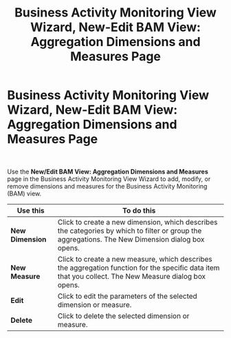 ﻿---
title: 'Business Activity Monitoring View Wizard, New-Edit BAM View: Aggregation Dimensions and Measures Page'
TOCTitle: 'Business Activity Monitoring View Wizard, New-Edit BAM View: Aggregation Dimensions and Measures Page'
ms:assetid: 04444c3e-39d6-444e-898a-81f71929e224
ms:mtpsurl: https://msdn.microsoft.com/library/Aa546818(v=BTS.80)
ms:contentKeyID: 51525946
ms.date: 08/30/2017
mtps_version: v=BTS.80
f1_keywords:
- bts06.bam.workbook.viewwizard.aggregation
---

# Business Activity Monitoring View Wizard, New-Edit BAM View: Aggregation Dimensions and Measures Page

 

Use the **New/Edit BAM View: Aggregation Dimensions and Measures** page in the Business Activity Monitoring View Wizard to add, modify, or remove dimensions and measures for the Business Activity Monitoring (BAM) view.

<table>
<thead>
<tr class="header">
<th>Use this</th>
<th>To do this</th>
</tr>
</thead>
<tbody>
<tr class="odd">
<td><strong>New Dimension</strong></td>
<td>Click to create a new dimension, which describes the categories by which to filter or group the aggregations. The New Dimension dialog box opens.</td>
</tr>
<tr class="even">
<td><strong>New Measure</strong></td>
<td>Click to create a new measure, which describes the aggregation function for the specific data item that you collect. The New Measure dialog box opens.</td>
</tr>
<tr class="odd">
<td><strong>Edit</strong></td>
<td>Click to edit the parameters of the selected dimension or measure.</td>
</tr>
<tr class="even">
<td><strong>Delete</strong></td>
<td>Click to delete the selected dimension or measure.</td>
</tr>
</tbody>
</table>

